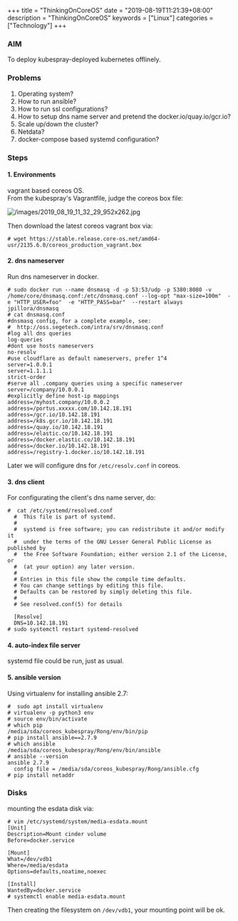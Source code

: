 +++
title = "ThinkingOnCoreOS"
date = "2019-08-19T11:21:39+08:00"
description = "ThinkingOnCoreOS"
keywords = ["Linux"]
categories = ["Technology"]
+++
### AIM
To deploy kubespray-deployed kubernetes offlinely.     

### Problems
1. Operating system?    
2. How to run ansible?    
3. How to run ssl configurations?    
4. How to setup dns name server and pretend the docker.io/quay.io/gcr.io?    
5. Scale up/down the cluster?    
6. Netdata?    
7. docker-compose based systemd configuration?    

### Steps
#### 1. Environments
vagrant based coreos OS.    
From the kubespray's Vagrantfile, judge the coreos box file:    

![/images/2019_08_19_11_32_29_952x262.jpg](/images/2019_08_19_11_32_29_952x262.jpg)

Then download the latest coreos vagrant box via:     

```
# wget https://stable.release.core-os.net/amd64-usr/2135.6.0/coreos_production_vagrant.box
```
#### 2. dns nameserver
Run dns nameserver in docker.  

```
# sudo docker run --name dnsmasq -d -p 53:53/udp -p 5380:8080 -v /home/core/dnsmasq.conf:/etc/dnsmasq.conf --log-opt "max-size=100m"  -e "HTTP_USER=foo"  -e "HTTP_PASS=bar"  --restart always  jpillora/dnsmasq
# cat dnsmasq.conf 
#dnsmasq config, for a complete example, see:
#  http://oss.segetech.com/intra/srv/dnsmasq.conf
#log all dns queries
log-queries
#dont use hosts nameservers
no-resolv
#use cloudflare as default nameservers, prefer 1^4
server=1.0.0.1
server=1.1.1.1
strict-order
#serve all .company queries using a specific nameserver
server=/company/10.0.0.1
#explicitly define host-ip mappings
address=/myhost.company/10.0.0.2
address=/portus.xxxxx.com/10.142.18.191
address=/gcr.io/10.142.18.191
address=/k8s.gcr.io/10.142.18.191
address=/quay.io/10.142.18.191
address=/elastic.co/10.142.18.191
address=/docker.elastic.co/10.142.18.191
address=/docker.io/10.142.18.191
address=/registry-1.docker.io/10.142.18.191
```
Later we will configure dns for `/etc/resolv.conf` in coreos.   

#### 3. dns client
For configurating the client's dns name server, do:    

```
#  cat /etc/systemd/resolved.conf 
  #  This file is part of systemd.
  #
  #  systemd is free software; you can redistribute it and/or modify it
  #  under the terms of the GNU Lesser General Public License as published by
  #  the Free Software Foundation; either version 2.1 of the License, or
  #  (at your option) any later version.
  #
  # Entries in this file show the compile time defaults.
  # You can change settings by editing this file.
  # Defaults can be restored by simply deleting this file.
  #
  # See resolved.conf(5) for details
  
  [Resolve]
  DNS=10.142.18.191
# sudo systemctl restart systemd-resolved
```
#### 4. auto-index file server
systemd file could be run, just as usual.   

#### 5. ansible version 
Using virtualenv for installing ansible 2.7:    

```
#  sudo apt install virtualenv
# virtualenv -p python3 env 
# source env/bin/activate
# which pip
/media/sda/coreos_kubespray/Rong/env/bin/pip
# pip install ansible==2.7.9
# which ansible
/media/sda/coreos_kubespray/Rong/env/bin/ansible
# ansible --version
ansible 2.7.9
  config file = /media/sda/coreos_kubespray/Rong/ansible.cfg
# pip install netaddr
```

### Disks
mounting the esdata disk via:    

```
# vim /etc/systemd/system/media-esdata.mount 
[Unit]
Description=Mount cinder volume
Before=docker.service

[Mount]
What=/dev/vdb1
Where=/media/esdata
Options=defaults,noatime,noexec

[Install]
WantedBy=docker.service
# systemctl enable media-esdata.mount
```
Then creating the filesystem on `/dev/vdb1`, your mounting point will be ok.   



